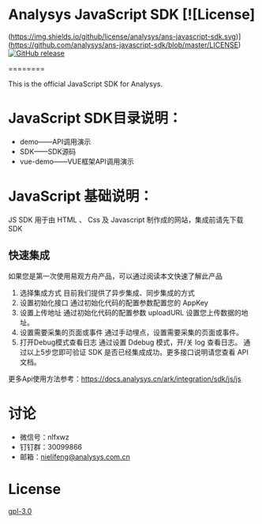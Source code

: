 
# Analysys JavaScript SDK [![License]
(https://img.shields.io/github/license/analysys/ans-javascript-sdk.svg)](https://github.com/analysys/ans-javascript-sdk/blob/master/LICENSE) 
[![GitHub release](https://img.shields.io/github/release/analysys/ans-javascript-sdk.svg)](https://github.com/analysys/ans-javascript-sdk/releases) 

========

This is the official JavaScript SDK for Analysys.

# JavaScript SDK目录说明：
* demo——API调用演示
* SDK——SDK源码
* vue-demo——VUE框架API调用演示

# JavaScript 基础说明：

JS SDK 用于由 HTML 、 Css 及 Javascript 制作成的网站，集成前请先下载SDK

## 快速集成
如果您是第一次使用易观方舟产品，可以通过阅读本文快速了解此产品
1. 选择集成方式
目前我们提供了异步集成、同步集成的方式
2. 设置初始化接口
通过初始化代码的配置参数配置您的 AppKey
3. 设置上传地址
通过初始化代码的配置参数 uploadURL 设置您上传数据的地址。
4. 设置需要采集的页面或事件
通过手动埋点，设置需要采集的页面或事件。
5. 打开Debug模式查看日志
通过设置 Ddebug 模式，开/关 log 查看日志。
通过以上5步您即可验证 SDK 是否已经集成成功。更多接口说明请您查看 API 文档。

更多Api使用方法参考：https://docs.analysys.cn/ark/integration/sdk/js/js

# 讨论
* 微信号：nlfxwz
* 钉钉群：30099866
* 邮箱：nielifeng@analysys.com.cn
  

# License

[gpl-3.0](https://www.gnu.org/licenses/gpl-3.0.txt)

